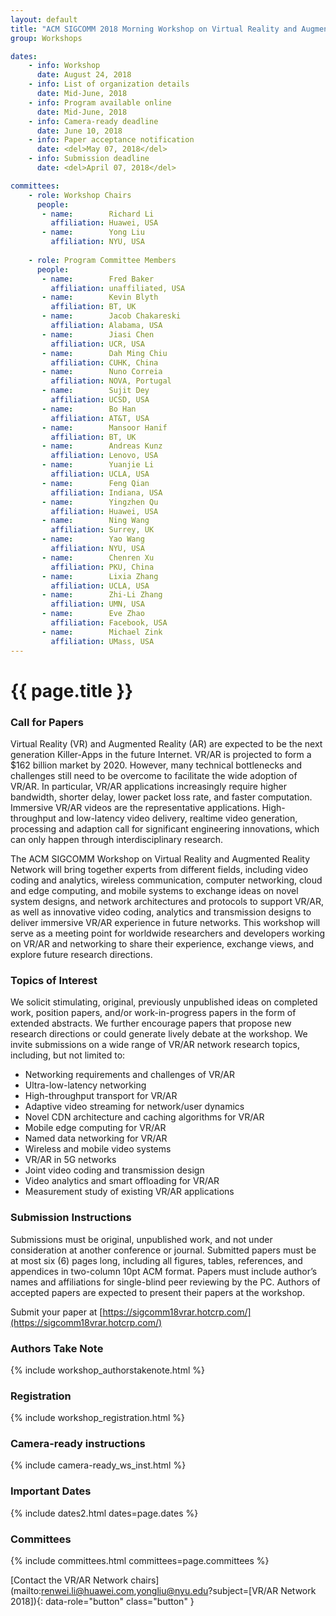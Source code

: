 ```yaml
---
layout: default
title: "ACM SIGCOMM 2018 Morning Workshop on Virtual Reality and Augmented Reality Network (VR/AR Network 2018)"
group: Workshops

dates:
    - info: Workshop
      date: August 24, 2018
    - info: List of organization details
      date: Mid-June, 2018
    - info: Program available online
      date: Mid-June, 2018
    - info: Camera-ready deadline
      date: June 10, 2018
    - info: Paper acceptance notification
      date: <del>May 07, 2018</del>
    - info: Submission deadline
      date: <del>April 07, 2018</del>

committees:
    - role: Workshop Chairs
      people:
       - name:        Richard Li
         affiliation: Huawei, USA
       - name:        Yong Liu
         affiliation: NYU, USA
    
    - role: Program Committee Members
      people:
       - name:        Fred Baker 
         affiliation: unaffiliated, USA
       - name:        Kevin Blyth
         affiliation: BT, UK	
       - name:        Jacob Chakareski
         affiliation: Alabama, USA
       - name:        Jiasi Chen
         affiliation: UCR, USA
       - name:        Dah Ming Chiu
         affiliation: CUHK, China
       - name:        Nuno Correia
         affiliation: NOVA, Portugal
       - name:        Sujit Dey 
         affiliation: UCSD, USA     
       - name:        Bo Han
         affiliation: AT&T, USA
       - name:        Mansoor Hanif
         affiliation: BT, UK
       - name:        Andreas Kunz
         affiliation: Lenovo, USA
       - name:        Yuanjie Li
         affiliation: UCLA, USA
       - name:        Feng Qian
         affiliation: Indiana, USA
       - name:        Yingzhen Qu
         affiliation: Huawei, USA
       - name:        Ning Wang
         affiliation: Surrey, UK
       - name:        Yao Wang
         affiliation: NYU, USA
       - name:        Chenren Xu
         affiliation: PKU, China
       - name:        Lixia Zhang
         affiliation: UCLA, USA
       - name:        Zhi-Li Zhang
         affiliation: UMN, USA
       - name:        Eve Zhao 
         affiliation: Facebook, USA
       - name:        Michael Zink
         affiliation: UMass, USA
---
```

<!--       
         status:      tbc
       - name:        Randall Stewart
         affiliation: Netflix, USA
       - name:        Michael Zink
         affiliation: University of Massachusetts, Amherst, USA
         status:      tbc
-->


# {{ page.title }}

### Call for Papers
Virtual Reality (VR) and Augmented Reality (AR) are expected to be the next generation Killer-Apps in the future Internet. VR/AR is projected to form a $162 billion market by 2020. However, many technical bottlenecks and challenges still need to be overcome to facilitate the wide adoption of VR/AR. In particular, VR/AR applications increasingly require higher bandwidth, shorter delay, lower packet loss rate, and faster computation. Immersive VR/AR videos are the representative applications. High-throughput and low-latency video delivery, realtime video generation, processing and adaption call for significant engineering innovations, which can only happen through interdisciplinary research. 

The ACM SIGCOMM Workshop on Virtual Reality and Augmented Reality Network will bring together experts from different fields, including video coding and analytics, wireless communication, computer networking, cloud and edge computing, and mobile systems to exchange ideas on novel system designs, and network architectures and protocols to support VR/AR, as well as innovative video coding, analytics and transmission designs to deliver immersive VR/AR experience in future networks. This workshop will serve as a meeting point for worldwide researchers and developers working on VR/AR and networking to share their experience, exchange views, and explore future research directions.


### Topics of Interest
We solicit stimulating, original, previously unpublished ideas on completed work, position papers, and/or work-in-progress papers in the form of extended abstracts. We further encourage papers that propose new research directions or could generate lively debate at the workshop. We invite submissions on a wide range of VR/AR network research topics, including, but not limited to:
- Networking requirements and challenges of VR/AR
- Ultra-low-latency networking
- High-throughput transport for VR/AR
- Adaptive video streaming for network/user dynamics
- Novel CDN architecture and caching algorithms for VR/AR
- Mobile edge computing for VR/AR
- Named data networking for VR/AR
- Wireless and mobile video systems
- VR/AR in 5G networks
- Joint video coding and transmission design
- Video analytics and smart offloading for VR/AR
- Measurement study of existing VR/AR applications


### Submission Instructions
Submissions must be original, unpublished work, and not under consideration at another conference or journal. Submitted papers must be at most six (6) pages long, including all figures, tables, references, and appendices in two-column 10pt ACM format. Papers must include author’s names and affiliations for single-blind peer reviewing by the PC. Authors of accepted papers are expected to present their papers at the workshop. 

Submit your paper at [https://sigcomm18vrar.hotcrp.com/](https://sigcomm18vrar.hotcrp.com/)


### Authors Take Note
{% include workshop_authorstakenote.html %}


### Registration
{% include workshop_registration.html %}

### Camera-ready instructions
{% include camera-ready_ws_inst.html %}


### <i class="fa fa-calendar"></i> Important Dates

{% include dates2.html dates=page.dates %}


### Committees

{% include committees.html committees=page.committees %}

[Contact the VR/AR Network chairs](mailto:renwei.li@huawei.com,yongliu@nyu.edu?subject=[VR/AR Network 2018]){: data-role="button" class="button" }
